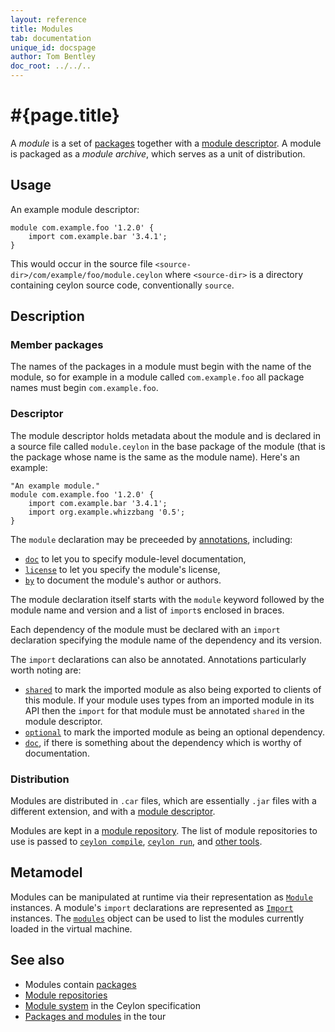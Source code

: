 ```yaml
---
layout: reference
title: Modules
tab: documentation
unique_id: docspage
author: Tom Bentley
doc_root: ../../..
---
```


# #{page.title}

A *module* is a set of [packages](../package) together with a 
[module descriptor](#descriptor). A module is packaged as a 
*module archive*, which serves as a unit of distribution.

## Usage 

An example module descriptor:

<!-- check:none -->
<!-- try: -->
    module com.example.foo '1.2.0' {
        import com.example.bar '3.4.1';
    }
    
This would occur in the source file 
`<source-dir>/com/example/foo/module.ceylon` where `<source-dir>` 
is a directory containing ceylon source code, conventionally 
`source`.

## Description

### Member packages

The names of the packages in a module must begin with the name 
of the module, so for example in a module called `com.example.foo` 
all package names must begin `com.example.foo`.

### Descriptor

The module descriptor holds metadata about the module and is 
declared in a source file called
`module.ceylon` in the base package of the module (that is the 
package whose name is the same as the module name). Here's an 
example:

<!-- check:none -->
<!-- try: -->
    "An example module."
    module com.example.foo '1.2.0' {
        import com.example.bar '3.4.1';
        import org.example.whizzbang '0.5';
    }

The `module` declaration may be preceeded by [annotations](../annotation), 
including:

* [`doc`](#{site.urls.apidoc_current}/index.html#doc) 
  to let you to specify module-level documentation,
* [`license`](#{site.urls.apidoc_current}/index.html#license) 
  to let you specify the module's license,
* [`by`](#{site.urls.apidoc_current}/index.html#by) 
  to document the module's author or authors. 

The module declaration itself starts with the `module` keyword 
followed by the module name and version and a list of `import`s 
enclosed in braces.

Each dependency of the module must be declared with an `import` 
declaration specifying the module name of the dependency and 
its version. 

The `import` declarations can also be annotated. Annotations 
particularly worth noting are:

* [`shared`](#{site.urls.apidoc_current}/index.html#shared) to mark the 
  imported module as also being exported to clients of this 
  module. If your module uses types from an imported module in 
  its API then the `import` for that module must be annotated 
  `shared` in the module descriptor.
* [`optional`](#{site.urls.apidoc_current}/index.html#optional) to mark
  the imported module as being an optional dependency.
* [`doc`](#{site.urls.apidoc_current}/index.html#doc), 
  if there is something about the dependency which is worthy of documentation.


### Distribution

Modules are distributed in `.car` files, which are essentially 
`.jar` files with a different extension, and with a 
[module descriptor](#descriptor).

Modules are kept in a [module repository](../../repository). The 
list of module repositories to use is passed to 
[`ceylon compile`](#{site.urls.ceylon_tool_current}/ceylon-compile.html), 
[`ceylon run`](##{site.urls.ceylon_tool_current}/ceylon-run.html), 
and [other tools](#{page.doc_root}/reference/#tools).

## Metamodel

Modules can be manipulated at runtime via their representation as
[`Module`](#{site.urls.apidoc_current}/meta/declaration/Module.type.html) instances. 
A module's `import` declarations are represented as
[`Import`](#{site.urls.apidoc_current}/meta/declaration/Import.type.html) instances.
The [`modules`](#{site.urls.apidoc_current}/meta/modules.object.html) object can be 
used to list the modules currently loaded in the virtual machine.

## See also

* Modules contain [packages](../package)
* [Module repositories](../../repository)
* [Module system](#{site.urls.spec_current}#modulesystem)
  in the Ceylon specification
* [Packages and modules](/documentation/1.0/tour/modules/) in the tour
